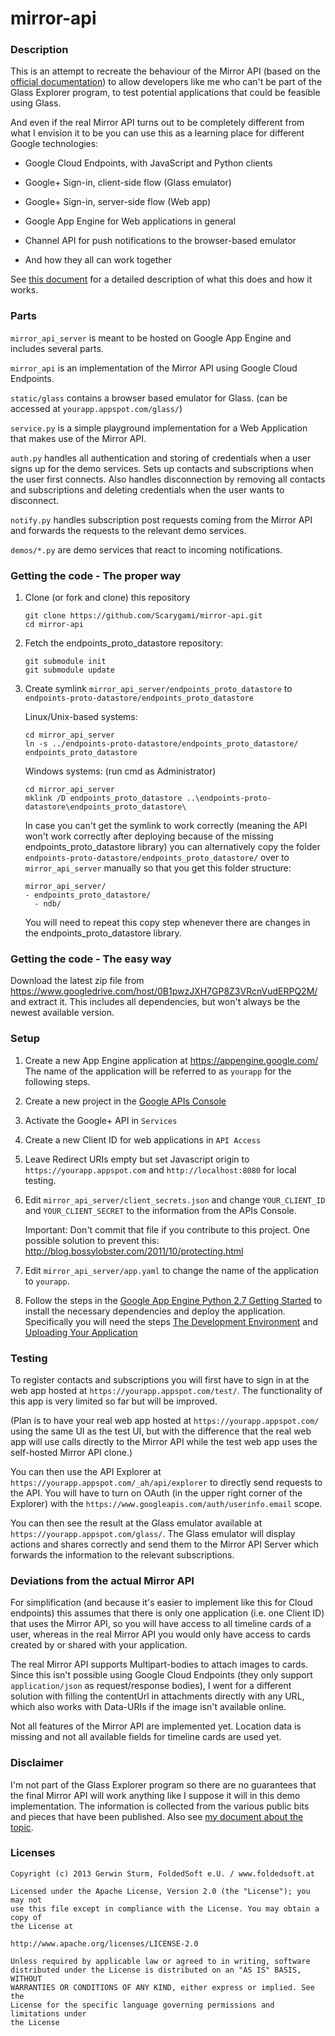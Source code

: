 # mirror-api

### Description

This is an attempt to recreate the behaviour of the Mirror API
(based on the [official documentation](https://developers.google.com/glass/))
to allow developers like me who can't be  part of the Glass Explorer program,
to test potential applications that could be feasible using Glass.

And even if the real Mirror API turns out to be completely different from what
I envision it to be you can use this as a learning place for different Google
technologies:

- Google Cloud Endpoints, with JavaScript and Python clients

- Google+ Sign-in, client-side flow (Glass emulator)

- Google+ Sign-in, server-side flow (Web app)

- Google App Engine for Web applications in general

- Channel API for push notifications to the browser-based emulator

- And how they all can work together

See [this document](https://docs.google.com/document/d/1_qP2wxbYvfjbImdsk24ZPZkeERCUD4hIvBgBqvpHl9s/edit?usp=sharing)
for a detailed description of what this does and how it works.


### Parts

`mirror_api_server`
is meant to be hosted on Google App Engine and includes several parts.

`mirror_api`
is an implementation of the Mirror API using Google Cloud Endpoints.

`static/glass`
contains a browser based emulator for Glass.
(can be accessed at `yourapp.appspot.com/glass/`)

`service.py`
is a simple playground implementation for a Web Application that makes use of
the Mirror API.

`auth.py`
handles all authentication and storing of credentials when a user signs up
for the demo services. Sets up contacts and subscriptions when the user
first connects. Also handles disconnection by removing all contacts and
subscriptions and deleting credentials when the user wants to disconnect.

`notify.py`
handles subscription post requests coming from the Mirror API and forwards
the requests to the relevant demo services.

`demos/*.py`
are demo services that react to incoming notifications.

### Getting the code - The proper way

1.  Clone (or fork and clone) this repository

    ```
    git clone https://github.com/Scarygami/mirror-api.git
    cd mirror-api
    ```

2.  Fetch the endpoints_proto_datastore repository:

    ```
    git submodule init
    git submodule update
    ```

3.  Create symlink `mirror_api_server/endpoints_proto_datastore` to
    `endpoints-proto-datastore/endpoints_proto_datastore`

    Linux/Unix-based systems:
    ```
    cd mirror_api_server
    ln -s ../endpoints-proto-datastore/endpoints_proto_datastore/ endpoints_proto_datastore
    ```

    Windows systems: (run cmd as Administrator)
    ```
    cd mirror_api_server
    mklink /D endpoints_proto_datastore ..\endpoints-proto-datastore\endpoints_proto_datastore\
    ```

    In case you can't get the symlink to work correctly (meaning the API won't work correctly
    after deploying because of the missing endpoints_proto_datastore library) you can
    alternatively copy the folder `endpoints-proto-datastore/endpoints_proto_datastore/`
    over to `mirror_api_server` manually so that you get this folder structure:
    ```
    mirror_api_server/
    - endpoints_proto_datastore/
      - ndb/
    ```
    You will need to repeat this copy step whenever there are changes in the
    endpoints_proto_datastore library.

### Getting the code - The easy way

Download the latest zip file from https://www.googledrive.com/host/0B1pwzJXH7GP8Z3VRcnVudERPQ2M/ and extract it.
This includes all dependencies, but won't always be the newest available version.

### Setup

1.  Create a new App Engine application at https://appengine.google.com/
    The name of the application will be referred to as `yourapp` for the following steps.

2.  Create a new project in the [Google APIs Console](https://code.google.com/apis/console/)

3.  Activate the Google+ API in `Services`

4.  Create a new Client ID for web applications in `API Access`

5.  Leave Redirect URIs empty but set Javascript origin to
    `https://yourapp.appspot.com` and `http://localhost:8080` for local testing.

6.  Edit `mirror_api_server/client_secrets.json` and change `YOUR_CLIENT_ID` and
    `YOUR_CLIENT_SECRET` to the information from the APIs Console.

    Important: Don't commit that file if you contribute to this project. One possible
    solution to prevent this: http://blog.bossylobster.com/2011/10/protecting.html

7.  Edit `mirror_api_server/app.yaml` to change the name of the application to `yourapp`.

8.  Follow the steps in the [Google App Engine Python 2.7 Getting Started](https://developers.google.com/appengine/docs/python/gettingstartedpython27/)
    to install the necessary dependencies and deploy the application. Specifically you will need the steps
    [The Development Environment](https://developers.google.com/appengine/docs/python/gettingstartedpython27/devenvironment) and
    [Uploading Your Application](https://developers.google.com/appengine/docs/python/gettingstartedpython27/uploading)


### Testing

To register contacts and subscriptions you will first have to sign in at the
web app hosted at `https://yourapp.appspot.com/test/`. The functionality of
this app is very limited so far but will be improved.

(Plan is to have your real web app hosted at `https://yourapp.appspot.com/` using
the same UI as the test UI, but with the difference that the real web app
will use calls directly to the Mirror API while the test web app uses the
self-hosted Mirror API clone.)

You can then use the API Explorer at `https://yourapp.appspot.com/_ah/api/explorer`
to directly send requests to the API.
You will have to turn on OAuth (in the upper right corner of the Explorer) with
the `https://www.googleapis.com/auth/userinfo.email` scope.

You can then see the result at the Glass emulator available at
`https://yourapp.appspot.com/glass/`. The Glass emulator will display actions
and shares correctly and send them to the Mirror API Server which forwards the
information to the relevant subscriptions.


### Deviations from the actual Mirror API

For simplification (and because it's easier to implement like this for Cloud endpoints)
this assumes that there is only one application (i.e. one Client ID) that uses the
Mirror API, so you will have access to all timeline cards of a user, whereas in the
real Mirror API you would only have access to cards created by or shared with your application.

The real Mirror API supports Multipart-bodies to attach images to cards.
Since this isn't possible using Google Cloud Endpoints
(they only support `application/json` as request/response bodies),
I went for a different solution with filling the contentUrl in attachments directly
with any URL, which also works with Data-URIs if the image isn't available online.

Not all features of the Mirror API are implemented yet. Location data is missing and not
all available fields for timeline cards are used yet.

### Disclaimer

I'm not part of the Glass Explorer program so there are no guarantees that
the final Mirror API will work anything like I suppose it will in this demo
implementation. The information is collected from the various public bits and
pieces that have been published. Also see
[my document about the topic](https://docs.google.com/document/d/1XgYDbWNKEDLfm-F44sZy0uSOQKton5ksg5pWdv9XCo0/edit).


### Licenses

```
Copyright (c) 2013 Gerwin Sturm, FoldedSoft e.U. / www.foldedsoft.at

Licensed under the Apache License, Version 2.0 (the "License"); you may not
use this file except in compliance with the License. You may obtain a copy of
the License at

http://www.apache.org/licenses/LICENSE-2.0

Unless required by applicable law or agreed to in writing, software
distributed under the License is distributed on an "AS IS" BASIS, WITHOUT
WARRANTIES OR CONDITIONS OF ANY KIND, either express or implied. See the
License for the specific language governing permissions and limitations under
the License

```
